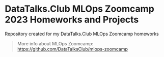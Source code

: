 # DataTalks.Club MLOps Zoomcamp 2023 Homeworks and Projects
Repository created for my DataTalks.Club MLOps Zoomcamp homeworks
>More info about MLOps Zoomcamp: https://github.com/DataTalksClub/mlops-zoomcamp